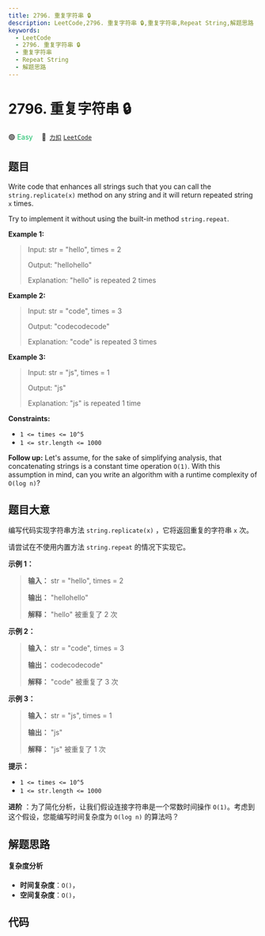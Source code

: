 ```yaml
---
title: 2796. 重复字符串 🔒
description: LeetCode,2796. 重复字符串 🔒,重复字符串,Repeat String,解题思路
keywords:
  - LeetCode
  - 2796. 重复字符串 🔒
  - 重复字符串
  - Repeat String
  - 解题思路
---
```


# 2796. 重复字符串 🔒

🟢 <font color=#15bd66>Easy</font>&emsp; 🔗&ensp;[`力扣`](https://leetcode.cn/problems/repeat-string) [`LeetCode`](https://leetcode.com/problems/repeat-string)

## 题目

Write code that enhances all strings such that you can call the
`string.replicate(x)` method on any string and it will return repeated string
`x` times.

Try to implement it without using the built-in method `string.repeat`.



**Example 1:**

> Input: str = "hello", times = 2
> 
> Output: "hellohello"
> 
> Explanation: "hello" is repeated 2 times

**Example 2:**

> Input: str = "code", times = 3
> 
> Output: "codecodecode"
> 
> Explanation: "code" is repeated 3 times

**Example 3:**

> Input: str = "js", times = 1
> 
> Output: "js"
> 
> Explanation: "js" is repeated 1 time

**Constraints:**

  * `1 <= times <= 10^5`
  * `1 <= str.length <= 1000`



**Follow up:** Let's assume, for the sake of simplifying analysis, that
concatenating strings is a constant time operation `O(1)`. With this
assumption in mind, can you write an algorithm with a runtime complexity of
`O(log n)`?


## 题目大意

编写代码实现字符串方法 `string.replicate(x)` ，它将返回重复的字符串 `x` 次。

请尝试在不使用内置方法 `string.repeat` 的情况下实现它。



**示例 1：**

> 
> 
> 
> 
> 
> **输入：** str = "hello", times = 2
> 
> **输出：** "hellohello"
> 
> **解释：** "hello" 被重复了 2 次
> 
> 

**示例 2：**

> 
> 
> 
> 
> 
> **输入：** str = "code", times = 3
> 
> **输出：** codecodecode"
> 
> **解释：** "code" 被重复了 3 次
> 
> 

**示例 3：**

> 
> 
> 
> 
> 
> **输入：** str = "js", times = 1
> 
> **输出：** "js"
> 
> **解释：** "js" 被重复了 1 次
> 
> 



**提示：**

  * `1 <= times <= 10^5`
  * `1 <= str.length <= 1000`



**进阶** ：为了简化分析，让我们假设连接字符串是一个常数时间操作 `O(1)`。考虑到这个假设，您能编写时间复杂度为 `O(log n)` 的算法吗？


## 解题思路

#### 复杂度分析

- **时间复杂度**：`O()`，
- **空间复杂度**：`O()`，

## 代码

```javascript

```